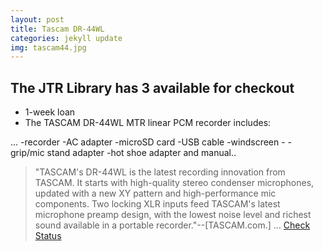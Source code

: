 ```yaml
---
layout: post
title: Tascam DR-44WL 
categories: jekyll update
img: tascam44.jpg
---
```

## The JTR Library has 3 available for checkout

* 1-week loan
* The TASCAM DR-44WL MTR linear PCM recorder includes:

...
-recorder 
-AC adapter
-microSD card 
-USB cable 
-windscreen -
-grip/mic stand adapter -hot shoe adapter and manual..

>"TASCAM's DR-44WL is the latest recording innovation from TASCAM. It starts with high-quality stereo condenser microphones, updated with a new XY pattern and high-performance mic components. Two locking XLR inputs feed TASCAM's latest microphone preamp design, with the lowest noise level and richest sound available in a portable recorder."--[TASCAM.com.]
...
<a href="https://vufind.carli.illinois.edu/vf-dpu/Record/dpu_1256252" class="btn btn-primary btn-lg">Check Status</a>

